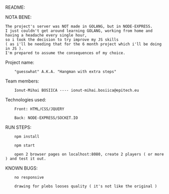 README:

NOTA BENE:

    The project's server was NOT made in GOLANG, but in NODE-EXPRESS.
    I just couldn't get around learning GOLANG, working from home and having a headache every single hour,
    so i took the decision to try improve my JS skills 
    ( as i'll be needing that for the 6 month project which i'll be doing in JS ).
    I'm prepared to assume the consequences of my choice.
    
Project name:
        
        "guesswhat" A.K.A. "Hangman with extra steps"

Team members: 

        Ionut-Mihai BOSIICA ---- ionut-mihai.bosiica@epitech.eu

Technologies used:

        Front: HTML/CSS/JQUERY
        
        Back: NODE-EXPRESS/SOCKET.IO
        
RUN STEPS:

        npm install
        
        npm start
        
        open 2 browser pages on localhost:8080, create 2 players ( or more ) and test it out.
        
KNOWN BUGS:
        
        no responsive
        
        drawing for plebs looses quality ( it's not like the original )
        